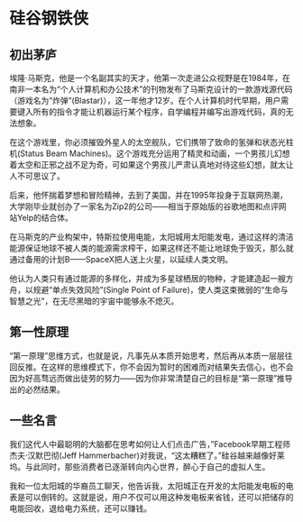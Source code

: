 # 硅谷钢铁侠



## 初出茅庐

埃隆·马斯克，他是一个名副其实的天才，他第一次走进公众视野是在1984年，在南非一本名为“个人计算机和办公技术”的刊物发布了马斯克设计的一款游戏源代码（游戏名为“炸弹”(Blastar)），这一年他才12岁。在个人计算机时代早期，用户需要键入所有的指令才能让机器运行某个程序，自学编程并编写出游戏代码，真的无法想象。



在这个游戏里，你必须摧毁外星人的太空舰队，它们携带了致命的氢弹和状态光柱机(Status Beam Machines)。这个游戏充分运用了精灵和动画，一个男孩儿幻想着太空和正邪之战不足为奇，可如果这个男孩儿严肃认真地对待这些幻想，就太让人不可思议了。



后来，他怀揣着梦想和冒险精神，去到了美国，并在1995年投身于互联网热潮，大学刚毕业就创办了一家名为Zip2的公司——相当于原始版的谷歌地图和点评网站Yelp的结合体。



在马斯克的产业构架中，特斯拉使用电能，太阳城用太阳能发电，通过这样的清洁能源保证地球不被人类的能源需求榨干，如果这样还不能让地球免于毁灭，那么就通过备用的计划B——SpaceX把人送上火星，以延续人类文明。

他认为人类只有通过能源的多样化，并成为多星球栖居的物种，才能建造起一艘方舟，以规避“单点失效风险”(Single Point of Failure)，使人类这束微弱的“生命与智慧之光”，在无尽黑暗的宇宙中能够永不熄灭。





## 第一性原理

“第一原理”思维方式，也就是说，凡事先从本质开始思考，然后再从本质一层层往回反推。在这样的思维模式下，你不会因为暂时的困难而对结果失去信心，也不会因为好高骛远而做出徒劳的努力——因为你非常清楚自己的目标是“第一原理”推导出的必然结果。





## 一些名言

我们这代人中最聪明的大脑都在思考如何让人们点击广告，”Facebook早期工程师杰夫·汉默巴彻(Jeff Hammerbacher)对我说，“这太糟糕了。”硅谷越来越像好莱坞。与此同时，那些消费者已逐渐转向内心世界，醉心于自己的虚拟人生。



我和一位太阳城的华裔员工聊天，他告诉我，太阳城正在开发的太阳能发电板的电表是可以倒转的。这就是说，用户不仅可以用这种发电板来省钱，还可以把储存的电能回收，退给电力系统，还可以赚钱。